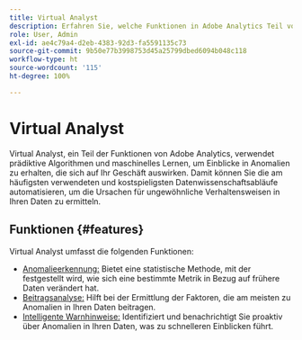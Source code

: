 ```yaml
---
title: Virtual Analyst
description: Erfahren Sie, welche Funktionen in Adobe Analytics Teil von Virtual Analyst sind.
role: User, Admin
exl-id: ae4c79a4-d2eb-4383-92d3-fa5591135c73
source-git-commit: 9b50e77b3998753d45a25799dbed6094b048c118
workflow-type: ht
source-wordcount: '115'
ht-degree: 100%

---
```


# Virtual Analyst

Virtual Analyst, ein Teil der Funktionen von Adobe Analytics, verwendet prädiktive Algorithmen und maschinelles Lernen, um Einblicke in Anomalien zu erhalten, die sich auf Ihr Geschäft auswirken. Damit können Sie die am häufigsten verwendeten und kostspieligsten Datenwissenschaftsabläufe automatisieren, um die Ursachen für ungewöhnliche Verhaltensweisen in Ihren Daten zu ermitteln.

## Funktionen {#features}

Virtual Analyst umfasst die folgenden Funktionen:

* [Anomalieerkennung:](c-anomaly-detection/anomaly-detection.md) Bietet eine statistische Methode, mit der festgestellt wird, wie sich eine bestimmte Metrik in Bezug auf frühere Daten verändert hat.
* [Beitragsanalyse:](contribution-analysis/run-contribution-analysis.md) Hilft bei der Ermittlung der Faktoren, die am meisten zu Anomalien in Ihren Daten beitragen.
* [Intelligente Warnhinweise:](../c-intelligent-alerts/intellligent-alerts.md) Identifiziert und benachrichtigt Sie proaktiv über Anomalien in Ihren Daten, was zu schnelleren Einblicken führt.
